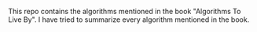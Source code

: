 This repo contains the algorithms mentioned in the book "Algorithms To Live By". I have tried to summarize every algorithm mentioned in the book.